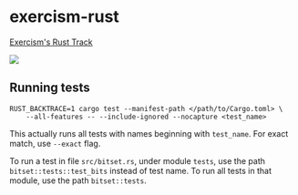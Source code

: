 # exercism-rust
[Exercism's Rust Track](https://exercism.org/tracks/rust)

[![](https://github.com/asarkar/exercism-rust/workflows/CI/badge.svg)](https://github.com/asarkar/exercism-rust/actions)

## Running tests
```
RUST_BACKTRACE=1 cargo test --manifest-path </path/to/Cargo.toml> \
	--all-features -- --include-ignored --nocapture <test_name>
```

This actually runs all tests with names beginning with `test_name`.
For exact match, use `--exact` flag.

To run a test in file `src/bitset.rs`, under module `tests`, use the path 
`bitset::tests::test_bits` instead of test name. To run all tests in that module,
use the path `bitset::tests`.